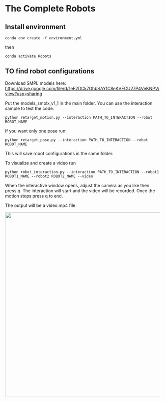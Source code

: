 # The Complete Robots

## Install environment


```
conda env create -f environment.yml
```
then 

```
conda activate Robots
```


## TO find robot configurations


Download SMPL models here: https://drive.google.com/file/d/1eF2DCk7GhbSAYfC8eKVFCU27P4VeKNPV/view?usp=sharing

Put the models_smplx_v1_1 in the main folder.
You can use the interaction sample to test the code.

```
python retarget_motion.py --interaction PATH_TO_INTERACTION --robot ROBOT_NAME
```

If you want only one pose run:

```
python retarget_pose.py --interaction PATH_TO_INTERACTION --robot ROBOT_NAME
```

This will save robot configurations in the same folder.

To visualize and create a video run 
```
python robot_interaction.py --interaction PATH_TO_INTERACTION --robot1 ROBOT1_NAME --robot2 ROBOT2_NAME --video 
```
When the interactive window opens, adjust the camera as you like then press q. The interaction will start and the video will be recorded. Once the motion stops press q to end.

The output will be a video.mp4 file.

<p align="center">
  <img src="images/robot_play.gif" width="600"/>
</p>